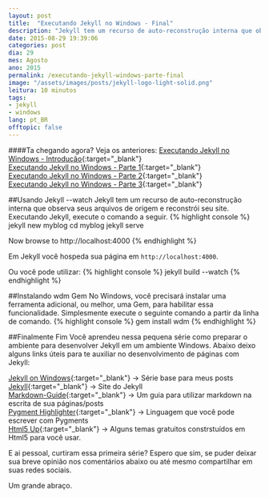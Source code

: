 ```yaml
---
layout: post
title:  "Executando Jekyll no Windows - Final"
description: "Jekyll tem um recurso de auto-reconstrução interna que observa seus arquivos de origem e reconstrói seu site. Executando Jekyll, execute o comando a seguir."
date: 2015-08-29 19:39:06
categories: post 
dia: 29
mes: Agosto
ano: 2015
permalink: /executando-jekyll-windows-parte-final
image: "/assets/images/posts/jekyll-logo-light-solid.png"
leitura: 10 minutos
tags:
- jekyll
- windows
lang: pt_BR
offtopic: false
---
```

	
####Ta chegando agora? Veja os anteriores:
[Executando Jekyll no Windows - Introdução]({{site.url}}/executando-jekyll-windows-introducao/){:target="_blank"}
<br/>
[Executando Jekyll no Windows - Parte 1]({{site.url}}/executando-jekyll-windows-parte-1/){:target="_blank"}
<br/>
[Executando Jekyll no Windows - Parte 2]({{site.url}}/executando-jekyll-windows-parte-2/){:target="_blank"}
<br/>
[Executando Jekyll no Windows - Parte 3]({{site.url}}/executando-jekyll-windows-parte-3/){:target="_blank"}


##Usando Jekyll --watch
Jekyll tem um recurso de auto-reconstrução interna que observa seus arquivos de origem e reconstrói seu site.
Executando Jekyll, execute o comando a seguir.
{% highlight console %}
jekyll new myblog
cd myblog
jekyll serve

Now browse to http://localhost:4000
{% endhighlight %}

Em Jekyll você hospeda sua página em `http://localhost:4000`.

Ou você pode utilizar:
{% highlight console %}
jekyll build --watch
{% endhighlight %}

##Instalando wdm Gem
No Windows, você precisará instalar uma ferramenta adicional, ou melhor, uma Gem, para habilitar essa funcionalidade. 
Simplesmente execute o seguinte comando a partir da linha de comando.
{% highlight console %}
gem install wdm
{% endhighlight %}

##Finalmente Fim
Você aprendeu nessa pequena série como preparar o ambiente para desenvolver Jekyll em um ambiente Windows.
Abaixo deixo alguns links úteis para te auxiliar no desenvolvimento de páginas com Jekyll:

[Jekyll on Windows](http://jekyll-windows.juthilo.com/){:target="_blank"} -> Série base para meus posts
<br/>
[Jekyll](http://jekyllrb.com/){:target="_blank"} -> Site do Jekyll
<br/>
[Markdown-Guide](http://markdown-guide.readthedocs.org/en/latest/basics.html){:target="_blank"} -> Um guia para utilizar markdown na escrita de sua páginas/posts
<br/>
[Pygment Highlighter](http://pygments.org/languages/){:target="_blank"} -> Linguagem que você pode escrever com Pygments
<br/>
[Html5 Up](http://html5up.net/){:target="_blank"} -> Alguns temas gratuitos constrstuídos em Html5 para você usar.

E ai pessoal, curtiram essa primeira série? Espero que sim, se puder deixar sua breve opinião nos comentários abaixo ou até mesmo compartilhar em suas redes sociais.

Um grande abraço.